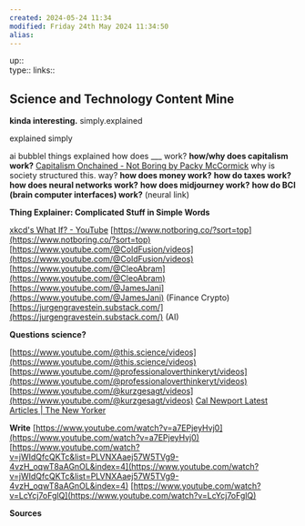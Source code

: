 ```yaml
---
created: 2024-05-24 11:34 
modified: Friday 24th May 2024 11:34:50
alias: 
---
```

up::  
type:: 
links::
## Science and Technology Content Mine

**kinda interesting.**
simply.explained

explained simply

ai bubblel
things explained
how does ___ work?
**how/why does capitalism work?**
	[Capitalism Onchained - Not Boring by Packy McCormick](https://www.notboring.co/p/capitalism-onchained?publication_id=10025&post_id=136958177&isFreemail=true&r=f9r78)
	why is society structured this. way?
**how does money work?**
**how do taxes work?**
**how does neural networks work?**
**how does midjourney work?**
**how do BCI (brain computer interfaces) work?** (neural link)


**Thing Explainer: Complicated Stuff in Simple Words**

[xkcd's What If? - YouTube](https://www.youtube.com/@xkcd_whatif/videos)
[https://www.notboring.co/?sort=top](https://www.notboring.co/?sort=top)
[https://www.youtube.com/@ColdFusion/videos](https://www.youtube.com/@ColdFusion/videos)
[https://www.youtube.com/@CleoAbram](https://www.youtube.com/@CleoAbram)
[https://www.youtube.com/@JamesJani](https://www.youtube.com/@JamesJani) (Finance Crypto)
[https://jurgengravestein.substack.com/](https://jurgengravestein.substack.com/) (AI)

**Questions science?**

[https://www.youtube.com/@this.science/videos](https://www.youtube.com/@this.science/videos)
[https://www.youtube.com/@professionaloverthinkeryt/videos](https://www.youtube.com/@professionaloverthinkeryt/videos)
[https://www.youtube.com/@kurzgesagt/videos](https://www.youtube.com/@kurzgesagt/videos)
[Cal Newport Latest Articles | The New Yorker](https://www.newyorker.com/contributors/cal-newport)

**Write**
[https://www.youtube.com/watch?v=a7EPjeyHvj0](https://www.youtube.com/watch?v=a7EPjeyHvj0)
[https://www.youtube.com/watch?v=jWIdQfcQKTc&list=PLVNXAaej57W5TVg9-4vzH_oqwT8aAGnOL&index=4](https://www.youtube.com/watch?v=jWIdQfcQKTc&list=PLVNXAaej57W5TVg9-4vzH_oqwT8aAGnOL&index=4)
[https://www.youtube.com/watch?v=LcYcj7oFglQ](https://www.youtube.com/watch?v=LcYcj7oFglQ)

**Sources**